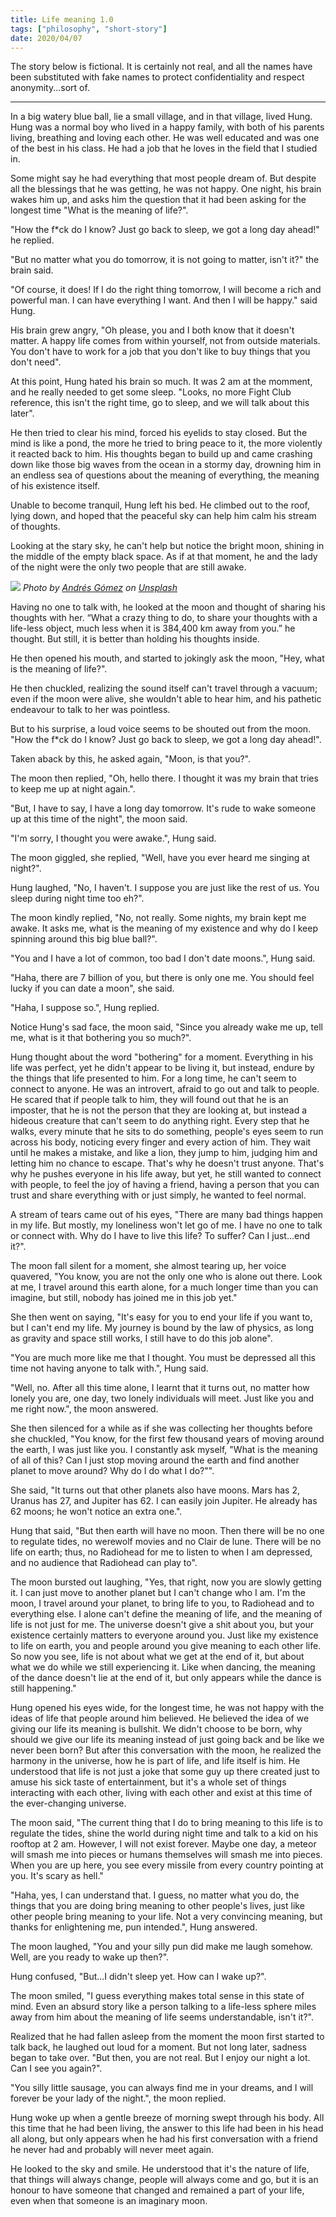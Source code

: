 ```yaml
---
title: Life meaning 1.0
tags: ["philosophy", "short-story"]
date: 2020/04/07
---
```


The story below is fictional. It is certainly not real, and all the names have been substituted with fake names to protect confidentiality and respect anonymity...sort of.

<!-- more -->

---

In a big watery blue ball, lie a small village, and in that village, lived Hung. Hung was a normal boy who lived in a happy family, with both of his parents living, breathing and loving each other. He was well educated and was one of the best in his class. He had a job that he loves in the field that I studied in.

Some might say he had everything that most people dream of. But despite all the blessings that he was getting, he was not happy. One night, his brain wakes him up, and asks him the question that it had been asking for the longest time "What is the meaning of life?".

"How the f\*ck do I know? Just go back to sleep, we got a long day ahead!" he replied.

"But no matter what you do tomorrow, it is not going to matter, isn't it?" the brain said.

"Of course, it does! If I do the right thing tomorrow, I will become a rich and powerful man. I can have everything I want. And then I will be happy." said Hung.

His brain grew angry, "Oh please, you and I both know that it doesn't matter. A happy life comes from within yourself, not from outside materials. You don't have to work for a job that you don't like to buy things that you don't need".

At this point, Hung hated his brain so much. It was 2 am at the momment, and he really needed to get some sleep. "Looks, no more Fight Club reference, this isn't the right time, go to sleep, and we will talk about this later".

He then tried to clear his mind, forced his eyelids to stay closed. But the mind is like a pond, the more he tried to bring peace to it, the more violently it reacted back to him. His thoughts began to build up and came crashing down like those big waves from the ocean in a stormy day, drowning him in an endless sea of questions about the meaning of everything, the meaning of his existence itself.

Unable to become tranquil, Hung left his bed. He climbed out to the roof, lying down, and hoped that the peaceful sky can help him calm his stream of thoughts.

Looking at the stary sky, he can't help but notice the bright moon, shining in the middle of the empty black space. As if at that moment, he and the lady of the night were the only two people that are still awake.

![](moon.jpg)
*Photo by [Andrés Gómez](https://unsplash.com/@andresloquesea?utm_source=unsplash&amp;utm_medium=referral&amp;utm_content=creditCopyText) on [Unsplash](https://unsplash.com/s/photos/moon?utm_source=unsplash&amp;utm_medium=referral&amp;utm_content=creditCopyText)*

Having no one to talk with, he looked at the moon and thought of sharing his thoughts with her. “What a crazy thing to do, to share your thoughts with a life-less object, much less when it is 384,400 km away from you.” he thought. But still, it is better than holding his thoughts inside.

He then opened his mouth, and started to jokingly ask the moon, "Hey, what is the meaning of life?".

He then chuckled, realizing the sound itself can't travel through a vacuum; even if the moon were alive, she wouldn't able to hear him, and his pathetic endeavour to talk to her was pointless.

But to his surprise, a loud voice seems to be shouted out from the moon. "How the f\*ck do I know? Just go back to sleep, we got a long day ahead!".

Taken aback by this, he asked again, "Moon, is that you?".

The moon then replied, "Oh, hello there. I thought it was my brain that tries to keep me up at night again.".

"But, I have to say, I have a long day tomorrow. It's rude to wake someone up at this time of the night", the moon said.

"I'm sorry, I thought you were awake.", Hung said.

The moon giggled, she replied, "Well, have you ever heard me singing at night?".

Hung laughed, "No, I haven't. I suppose you are just like the rest of us. You sleep during night time too eh?".

The moon kindly replied, "No, not really. Some nights, my brain kept me awake. It asks me, what is the meaning of my existence and why do I keep spinning around this big blue ball?".

"You and I have a lot of common, too bad I don't date moons.", Hung said.

"Haha, there are 7 billion of you, but there is only one me. You should feel lucky if you can date a moon", she said.

"Haha, I suppose so.", Hung replied.

Notice Hung's sad face, the moon said, "Since you already wake me up, tell me, what is it that bothering you so much?".

Hung thought about the word "bothering" for a moment. Everything in his life was perfect, yet he didn't appear to be living it, but instead, endure by the things that life presented to him. For a long time, he can't seem to connect to anyone. He was an introvert, afraid to go out and talk to people. He scared that if people talk to him, they will found out that he is an imposter, that he is not the person that they are looking at, but instead a hideous creature that can't seem to do anything right. Every step that he walks, every minute that he sits to do something, people's eyes seem to run across his body, noticing every finger and every action of him. They wait until he makes a mistake, and like a lion, they jump to him, judging him and letting him no chance to escape. That's why he doesn't trust anyone. That's why he pushes everyone in his life away, but yet, he still wanted to connect with people, to feel the joy of having a friend, having a person that you can trust and share everything with or just simply, he wanted to feel normal.

A stream of tears came out of his eyes, "There are many bad things happen in my life. But mostly, my loneliness won't let go of me. I have no one to talk or connect with. Why do I have to live this life? To suffer? Can I just...end it?".

The moon fall silent for a moment, she almost tearing up, her voice quavered, "You know, you are not the only one who is alone out there. Look at me, I travel around this earth alone, for a much longer time than you can imagine, but still, nobody has joined me in this job yet."

She then went on saying, "It's easy for you to end your life if you want to, but I can't end my life. My journey is bound by the law of physics, as long as gravity and space still works, I still have to do this job alone".

"You are much more like me that I thought. You must be depressed all this time not having anyone to talk with.", Hung said.

"Well, no. After all this time alone, I learnt that it turns out, no matter how lonely you are, one day, two lonely individuals will meet. Just like you and me right now.", the moon answered.

She then silenced for a while as if she was collecting her thoughts before she chuckled, "You know, for the first few thousand years of moving around the earth, I was just like you. I constantly ask myself, "What is the meaning of all of this? Can I just stop moving around the earth and find another planet to move around? Why do I do what I do?"".

She said, "It turns out that other planets also have moons. Mars has 2, Uranus has 27, and Jupiter has 62. I can easily join Jupiter. He already has 62 moons; he won't notice an extra one.".

Hung that said, "But then earth will have no moon. Then there will be no one to regulate tides, no werewolf movies and no Clair de lune. There will be no life on earth; thus, no Radiohead for me to listen to when I am depressed, and no audience that Radiohead can play to".

The moon bursted out laughing, "Yes, that right, now you are slowly getting it. I can just move to another planet but I can't change who I am. I'm the moon, I travel around your planet, to bring life to you, to Radiohead and to everything else. I alone can't define the meaning of life, and the meaning of life is not just for me. The universe doesn't give a shit about you, but your existence certainly matters to everyone around you. Just like my existence to life on earth, you and people around you give meaning to each other life. So now you see, life is not about what we get at the end of it, but about what we do while we still experiencing it. Like when dancing, the meaning of the dance doesn't lie at the end of it, but only appears while the dance is still happening."

Hung opened his eyes wide, for the longest time, he was not happy with the ideas of life that people around him believed. He believed the idea of we giving our life its meaning is bullshit. We didn't choose to be born, why should we give our life its meaning instead of just going back and be like we never been born? But after this conversation with the moon, he realized the harmony in the universe, how he is part of life, and life itself is him. He understood that life is not just a joke that some guy up there created just to amuse his sick taste of entertainment, but it's a whole set of things interacting with each other, living with each other and exist at this time of the ever-changing universe.

The moon said, "The current thing that I do to bring meaning to this life is to regulate the tides, shine the world during night time and talk to a kid on his rooftop at 2 am. However, I will not exist forever. Maybe one day, a meteor will smash me into pieces or humans themselves will smash me into pieces. When you are up here, you see every missile from every country pointing at you. It's scary as hell."

"Haha, yes, I can understand that. I guess, no matter what you do, the things that you are doing bring meaning to other people's lives, just like other people bring meaning to your life. Not a very convincing meaning, but thanks for enlightening me, pun intended.", Hung answered.

The moon laughed, "You and your silly pun did make me laugh somehow. Well, are you ready to wake up then?".

Hung confused, "But...I didn't sleep yet. How can I wake up?".

The moon smiled, "I guess everything makes total sense in this state of mind. Even an absurd story like a person talking to a life-less sphere miles away from him about the meaning of life seems understandable, isn't it?".

Realized that he had fallen asleep from the moment the moon first started to talk back, he laughed out loud for a moment. But not long later, sadness began to take over. "But then, you are not real. But I enjoy our night a lot. Can I see you again?".

"You silly little sausage, you can always find me in your dreams, and I will forever be your lady of the night.", the moon replied.

Hung woke up when a gentle breeze of morning swept through his body. All this time that he had been living, the answer to this life had been in his head all along, but only appears when he had his first conversation with a friend he never had and probably will never meet again.

He looked to the sky and smile. He understood that it's the nature of life, that things will always change, people will always come and go, but it is an honour to have someone that changed and remained a part of your life, even when that someone is an imaginary moon.


